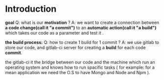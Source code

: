 # Introduction

**goal**
Q: what is our **motivation** ?
A: we want to create a connection between **a code change(call it "a commit")** to an **automatic action(call it "a build")** which takes our code as a parameter and test it .


**the build process:**
Q: how to create 1 build for 1 commit ?
A: we use gitlab to store our code, and gitlab-ci server for creating a **build** for each code **commit**.


the gitlab-ci it the bridge between our code and the machine which run an operating system  and knows how to run spacific tasks ( for example: for a mean application we need the O.S to have Mongo and Node and Npm ).


